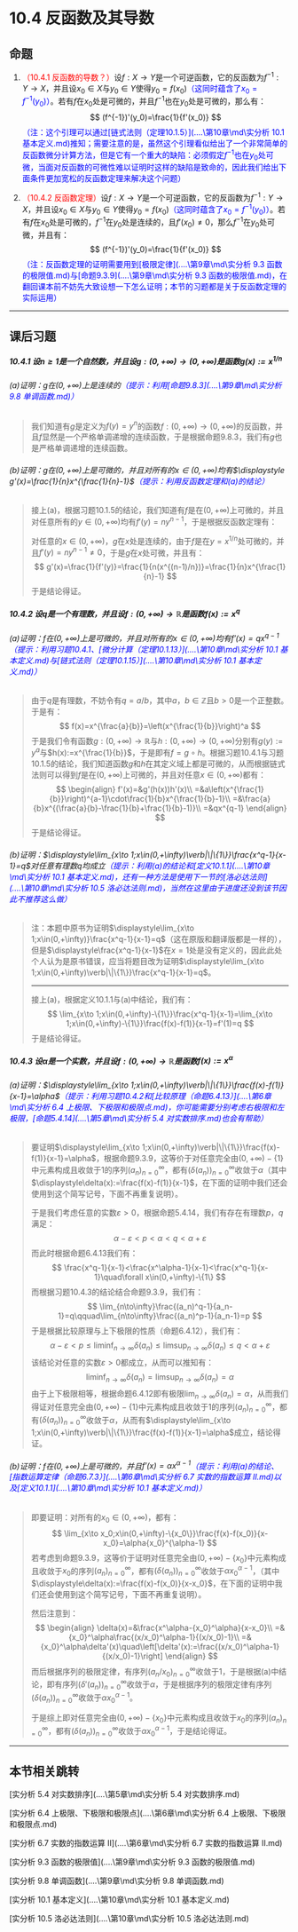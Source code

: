 # 10.4 反函数及其导数

## 命题

1. <font color=red>（10.4.1 反函数的导数？）</font>设$f:X\to Y$是一个可逆函数，它的反函数为$f^{-1}:Y\to X$，并且设$x_0\in X$与$y_0\in Y$使得$y_0=f(x_0)$<font color=blue>（这同时蕴含了$x_0=f^{-1}(y_0)$）</font>。若有$f$在$x_0$处是可微的，并且$f^{-1}$也在$y_0$处是可微的，那么有：
   $$
   (f^{-1})'(y_0)=\frac{1}{f'(x_0)}
   $$
   <font color=blue>（注：这个引理可以通过[链式法则（定理10.1.5）](..\..\第10章\md\实分析 10.1 基本定义.md)推知；需要注意的是，虽然这个引理看似给出了一个非常简单的反函数微分计算方法，但是它有一个重大的缺陷：必须假定$f^{-1}$也在$y_0$处可微，当面对反函数的可微性难以证明时这样的缺陷是致命的，因此我们给出下面条件更加宽松的反函数定理来解决这个问题）</font>

2. <font color=red>（10.4.2 反函数定理）</font>设$f:X\to Y$是一个可逆函数，它的反函数为$f^{-1}:Y\to X$，并且设$x_0\in X$与$y_0\in Y$使得$y_0=f(x_0)$<font color=blue>（这同时蕴含了$x_0=f^{-1}(y_0)$）</font>。若有$f$在$x_0$处是可微的，$f^{-1}$在$y_0$处是连续的，且$f'(x_0)\ne 0$，那么$f^{-1}$在$y_0$处可微，并且有：
   $$
   (f^{-1})'(y_0)=\frac{1}{f'(x_0)}
   $$
   <font color=blue>（注：反函数定理的证明需要用到[极限定律](..\..\第9章\md\实分析 9.3 函数的极限值.md)与[命题9.3.9](..\..\第9章\md\实分析 9.3 函数的极限值.md)，在翻回课本前不妨先大致设想一下怎么证明；本节的习题都是关于反函数定理的实际运用）</font>

---

## 课后习题

##### 10.4.1 设$n\geq 1$是一个自然数，并且设$g:(0,+\infty)\to(0,+\infty)$是函数$g(x):=x^{1/n}$

###### (a)证明：$g$在$(0,+\infty)$上是连续的<font color=blue>（提示：利用[命题9.8.3](..\..\第9章\md\实分析 9.8 单调函数.md)）</font>

> 我们知道有$g$是定义为$f(y)=y^n$的函数$f:(0,+\infty)\to(0,+\infty)$的反函数，并且$f$显然是一个严格单调递增的连续函数，于是根据命题9.8.3，我们有$g$也是严格单调递增的连续函数。

###### (b)证明：$g$在$(0,+\infty)$上是可微的，并且对所有的$x\in(0,+\infty)$均有$\displaystyle g'(x)=\frac{1}{n}x^{\frac{1}{n}-1}$<font color=blue>（提示：利用反函数定理和(a)的结论）</font>

> 接上(a)，根据习题10.1.5的结论，我们知道有$f$是在$(0,+\infty)$上可微的，并且对任意所有的$y\in(0,+\infty)$均有$f'(y)=n y^{n-1}$，于是根据反函数定理有：
>
> 对任意的$x\in(0,+\infty)$，$g$在$x$处是连续的，由于$f$是在$y=x^{1/n}$处可微的，并且$f'(y)=n y^{n-1}\ne 0$，于是$g$在$x$处可微，并且有：
> $$
> g'(x)=\frac{1}{f'(y)}=\frac{1}{n(x^{(n-1)/n})}=\frac{1}{n}x^{\frac{1}{n}-1}
> $$
> 于是结论得证。

##### 10.4.2 设$q$是一个有理数，并且设$f:(0,+\infty)\to\mathbb R$是函数$f(x):=x^q$

###### (a)证明：$f$在$(0,+\infty)$上是可微的，并且对所有的$x\in(0,+\infty)$均有$f'(x)=qx^{q-1}$<font color=blue>（提示：利用习题10.4.1、[微分计算（定理10.1.13）](..\..\第10章\md\实分析 10.1 基本定义.md)与[链式法则（定理10.1.15）](..\..\第10章\md\实分析 10.1 基本定义.md)）</font>

> 由于$q$是有理数，不妨令有$q=a/b$，其中$a$，$b\in\mathbb Z$且$b>0$是一个正整数。于是有：
> $$
> f(x)=x^{\frac{a}{b}}=\left(x^{\frac{1}{b}}\right)^a
> $$
> 于是我们令有函数$g:(0,+\infty)\to\mathbb R$与$h:(0,+\infty)\to(0,+\infty)$分别有$g(y):=y^a$与$h(x):=x^{\frac{1}{b}}$，于是即有$f=g\circ h$。根据习题10.4.1与习题10.1.5的结论，我们知道函数$g$和$h$在其定义域上都是可微的，从而根据链式法则可以得到$f$是在$(0,+\infty)$上可微的，并且对任意$x\in(0,+\infty)$都有：
> $$
> \begin{align}
> f'(x)=&g'(h(x))h'(x)\\
> =&a\left(x^{\frac{1}{b}}\right)^{a-1}\cdot\frac{1}{b}x^{\frac{1}{b}-1}\\
> =&\frac{a}{b}x^{(\frac{a}{b}-\frac{1}{b}+\frac{1}{b}-1)}\\
> =&qx^{q-1}
> \end{align}
> $$
> 于是结论得证。

###### (b)证明：$\displaystyle\lim_{x\to 1;x\in(0,+\infty)\verb|\|\{1\}}\frac{x^q-1}{x-1}=q$对任意有理数$q$均成立<font color=blue>（提示：利用(a)的结论和[定义10.1.1](..\..\第10章\md\实分析 10.1 基本定义.md)，还有一种方法是使用下一节的[洛必达法则](..\..\第10章\md\实分析 10.5 洛必达法则.md)，当然在这里由于进度还没到该节因此不推荐这么做）</font>

> 注：本题中原书为证明$\displaystyle\lim_{x\to 1;x\in(0,+\infty)}\frac{x^q-1}{x-1}=q$（这在原版和翻译版都是一样的），但是$\displaystyle\frac{x^q-1}{x-1}$在$x=1$处是没有定义的，因此此处个人认为是原书错误，应当将题目改为证明$\displaystyle\lim_{x\to 1;x\in(0,+\infty)\verb|\|\{1\}}\frac{x^q-1}{x-1}=q$。
>
> ---
>
> 接上(a)，根据定义10.1.1与(a)中结论，我们有：
> $$
> \lim_{x\to 1;x\in(0,+\infty)-\{1\}}\frac{x^q-1}{x-1}=\lim_{x\to 1;x\in(0,+\infty)-\{1\}}\frac{f(x)-f(1)}{x-1}=f'(1)=q
> $$
> 于是结论得证。

##### 10.4.3 设$\alpha$是一个实数，并且设$f:(0,+\infty)\to\mathbb R$是函数$f(x):=x^\alpha$

###### (a)证明：$\displaystyle\lim_{x\to 1;x\in(0,+\infty)\verb|\|\{1\}}\frac{f(x)-f(1)}{x-1}=\alpha$<font color=blue>（提示：利用习题10.4.2和[比较原理（命题6.4.13）](..\..\第6章\md\实分析 6.4 上极限、下极限和极限点.md)，你可能需要分别考虑右极限和左极限，[命题5.4.14](..\..\第5章\md\实分析 5.4 对实数排序.md)也会有帮助）</font>

> 要证明$\displaystyle\lim_{x\to 1;x\in(0,+\infty)\verb|\|\{1\}}\frac{f(x)-f(1)}{x-1}=\alpha$，根据命题9.3.9，这等价于对任意完全由$(0,+\infty)-\{1\}$中元素构成且收敛于$1$的序列$(a_n)_{n=0}^\infty$，都有$(\delta(a_n))_{n=0}^\infty$收敛于$\alpha$（其中$\displaystyle\delta(x):=\frac{f(x)-f(1)}{x-1}$，在下面的证明中我们还会使用到这个简写记号，下面不再重复说明）。
>
> 于是我们考虑任意的实数$\varepsilon>0$，根据命题5.4.14，我们有存在有理数$p$，$q$满足：
> $$
> \alpha-\varepsilon<p<\alpha<q<\alpha+\varepsilon
> $$
> 而此时根据命题6.4.13我们有：
> $$
> \frac{x^q-1}{x-1}<\frac{x^\alpha-1}{x-1}<\frac{x^q-1}{x-1}\quad\forall x\in(0,+\infty)-\{1\}
> $$
> 而根据习题10.4.3的结论结合命题9.3.9，我们有：
> $$
> \lim_{n\to\infty}\frac{(a_n)^q-1}{a_n-1}=q\qquad\lim_{n\to\infty}\frac{(a_n)^p-1}{a_n-1}=p
> $$
> 于是根据比较原理与上下极限的性质（命题6.4.12），我们有：
> $$
> \alpha-\varepsilon<p\leq\liminf_{n\to\infty}\delta(a_n)\leq\limsup_{n\to\infty}\delta(a_n)\leq q<\alpha+\varepsilon
> $$
> 该结论对任意的实数$\varepsilon>0$都成立，从而可以推知有：
> $$
> \liminf_{n\to\infty}\delta(a_n)=\limsup_{n\to\infty}\delta(a_n)=\alpha
> $$
> 由于上下极限相等，根据命题6.4.12即有极限$\displaystyle\lim_{n\to\infty}\delta(a_n)=\alpha$，从而我们得证对任意完全由$(0,+\infty)-\{1\}$中元素构成且收敛于$1$的序列$(a_n)_{n=0}^\infty$，都有$(\delta(a_n))_{n=0}^\infty$收敛于$\alpha$，从而有$\displaystyle\lim_{x\to 1;x\in(0,+\infty)\verb|\|\{1\}}\frac{f(x)-f(1)}{x-1}=\alpha$成立，结论得证。

###### (b)证明：$f$在$(0,+\infty)$上是可微的，并且$f'(x)=\alpha x^{\alpha-1}$<font color=blue>（提示：利用(a)的结论、[指数运算定律（命题6.7.3）](..\..\第6章\md\实分析 6.7 实数的指数运算 II.md)以及[定义10.1.1](..\..\第10章\md\实分析 10.1 基本定义.md)）</font>

> 即要证明：对所有的$x_0\in(0,+\infty)$，都有：
> $$
> \lim_{x\to x_0;x\in(0,+\infty)-\{x_0\}}\frac{f(x)-f(x_0)}{x-x_0}=\alpha{x_0}^{\alpha-1}
> $$
> 若考虑到命题9.3.9，这等价于证明对任意完全由$(0,+\infty)-\{x_0\}$中元素构成且收敛于$x_0$的序列$(a_n)_{n=0}^\infty$，都有$(\delta(a_n))_{n=0}^\infty$收敛于$\alpha{x_0}^{\alpha-1}$，（其中$\displaystyle\delta(x):=\frac{f(x)-f(x_0)}{x-x_0}$，在下面的证明中我们还会使用到这个简写记号，下面不再重复说明）。
>
> 然后注意到：
> $$
> \begin{align}
> \delta(x)=&\frac{x^\alpha-{x_0}^\alpha}{x-x_0}\\
> =&{x_0}^\alpha\frac{(x/x_0)^\alpha-1}{(x/x_0)-1}\\
> =&{x_0}^\alpha\delta'(x)\quad\left[\delta'(x):=\frac{(x/x_0)^\alpha-1}{(x/x_0)-1}\right]
> \end{align}
> $$
> 而后根据序列的极限定律，有序列$(a_n/x_0)_{n=0}^\infty$收敛于$1$，于是根据(a)中结论，即有序列$(\delta'(a_n))_{n=0}^\infty$收敛于$\alpha$，于是根据序列的极限定律有序列$(\delta(a_n))_{n=0}^\infty$收敛于$\alpha{x_0}^{\alpha-1}$。
>
> 于是综上即对任意完全由$(0,+\infty)-\{x_0\}$中元素构成且收敛于$x_0$的序列$(a_n)_{n=0}^\infty$，都有$(\delta(a_n))_{n=0}^\infty$收敛于$\alpha{x_0}^{\alpha-1}$，于是结论得证。

---

## 本节相关跳转

[实分析 5.4 对实数排序](..\..\第5章\md\实分析 5.4 对实数排序.md)

[实分析 6.4 上极限、下极限和极限点](..\..\第6章\md\实分析 6.4 上极限、下极限和极限点.md)

[实分析 6.7 实数的指数运算 II](..\..\第6章\md\实分析 6.7 实数的指数运算 II.md)

[实分析 9.3 函数的极限值](..\..\第9章\md\实分析 9.3 函数的极限值.md)

[实分析 9.8 单调函数](..\..\第9章\md\实分析 9.8 单调函数.md)

[实分析 10.1 基本定义](..\..\第10章\md\实分析 10.1 基本定义.md)

[实分析 10.5 洛必达法则](..\..\第10章\md\实分析 10.5 洛必达法则.md)